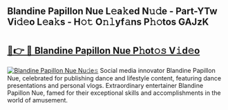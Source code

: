## Blandine Papillon Nue L𝚎a𝚔ed N𝚞𝚍e - Part-YTw Vi𝚍𝚎o L𝚎a𝚔s - H𝚘𝚝 O𝚗𝚕yf𝚊ns P𝚑𝚘tos GAJzK

# <h2><a href="http://kf2xj8.oniu.top/?m=Blandine+Papillon+Nue">🔗👉 🔴 Blandine Papillon Nue P𝚑ot𝚘𝚜 V𝚒d𝚎o</a></h2>

[![Blandine Papillon Nue Nu𝚍e𝚜](https://i.imgur.com/0qMVB7G.gif)](http://kf2xj8.oniu.top/?m=Blandine+Papillon+Nue)
Social media innovator Blandine Papillon Nue, celebrated for publishing dance and lifestyle content, featuring dance presentations and personal vlogs. Extraordinary entertainer Blandine Papillon Nue, famed for their exceptional skills and accomplishments in the world of amusement.  
